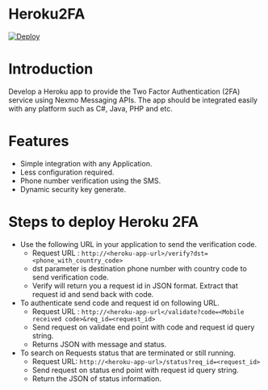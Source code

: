 # Heroku2FA
[![Deploy](https://www.herokucdn.com/deploy/button.png)](https://heroku.com/deploy)
 
# Introduction
Develop a Heroku app to provide the Two Factor Authentication (2FA) service using Nexmo Messaging APIs. The app should be integrated easily with any platform such as C#, Java, PHP and etc.
 
# Features

- Simple integration with any Application.
- Less configuration required.
- Phone number verification using the SMS.
- Dynamic security key generate.

# Steps to deploy Heroku 2FA

- Use the following URL in your application to send the verification code.
  - Request URL : ```http://<heroku-app-url>/verify?dst=<phone_with_country_code>```
  - dst parameter is destination phone number with country code to send verification code.
  - Verify will return you a request id in JSON format. Extract that request id and send back with code.
- To authenticate send code and request id on following URL.
  - Request URL : ```http://<heroku-app-url</validate?code=<Mobile received code>&req_id=<request_id>```
  - Send request on validate end point with code and request id query string.
  - Returns JSON with message and status.
- To search on Requests status that are terminated or still running.
  - Request URL: ```http://<heroku-app-url>/status?req_id=<request_id>```
  - Send request on status end point with request id query string.
  - Return the JSON of status information.

